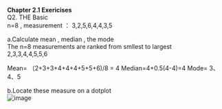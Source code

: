 **Chapter 2.1 Exericises**  
Q2. THE Basic   
    n=8 , measurement ： 3,2,5,6,4,4,3,5

a.Calculate mean , median , the mode  
The n=8 measurements are ranked from smllest to largest  
2,3,3,4,4,5,5,6

Mean= （2+3+3+4+4+4+5+5+6)/8 = 4
Median=4+0.5(4-4)=4
Mode= 3、4、5

b.Locate these measure on a dotplot  
![image](https://github.com/user-attachments/assets/beb8856e-c866-4a3d-9429-9737f9776501)
